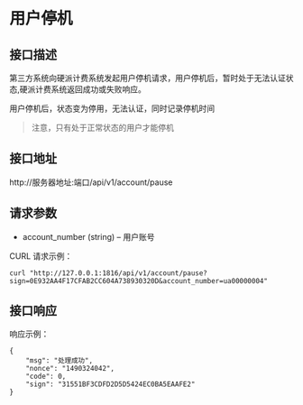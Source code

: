 # 用户停机

## 接口描述

第三方系统向硬派计费系统发起用户停机请求，用户停机后，暂时处于无法认证状态,硬派计费系统返回成功或失败响应。

用户停机后，状态变为停用，无法认证，同时记录停机时间

> 注意，只有处于正常状态的用户才能停机

## 接口地址

http://服务器地址:端口/api/v1/account/pause

## 请求参数

- account_number (string) – 用户账号

CURL 请求示例：

    curl "http://127.0.0.1:1816/api/v1/account/pause?sign=0E932AA4F17CFAB2CC604A738930320D&account_number=ua00000004"

## 接口响应

响应示例：

    {
        "msg": "处理成功",
        "nonce": "1490324042",
        "code": 0,
        "sign": "31551BF3CDFD2D5D5424EC0BA5EAAFE2"
    }
